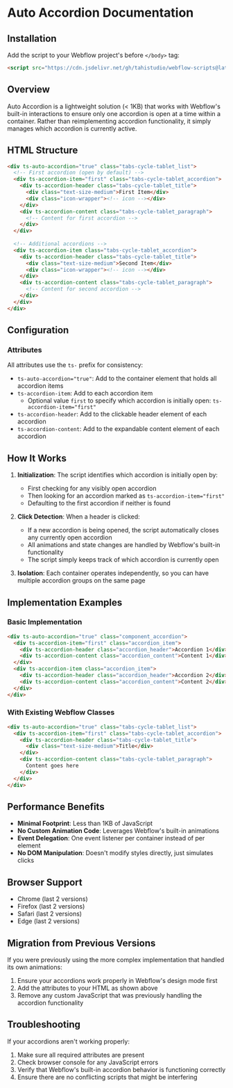 # Auto Accordion Documentation

## Installation

Add the script to your Webflow project's before `</body>` tag:

```html
<script src="https://cdn.jsdelivr.net/gh/tahistudio/webflow-scripts@latest/auto-accordions.js"></script>
```

## Overview

Auto Accordion is a lightweight solution (< 1KB) that works with Webflow's built-in interactions to ensure only one accordion is open at a time within a container. Rather than reimplementing accordion functionality, it simply manages which accordion is currently active.

## HTML Structure

```html
<div ts-auto-accordion="true" class="tabs-cycle-tablet_list">
  <!-- First accordion (open by default) -->
  <div ts-accordion-item="first" class="tabs-cycle-tablet_accordion">
    <div ts-accordion-header class="tabs-cycle-tablet_title">
      <div class="text-size-medium">First Item</div>
      <div class="icon-wrapper"><!-- icon --></div>
    </div>
    <div ts-accordion-content class="tabs-cycle-tablet_paragraph">
      <!-- Content for first accordion -->
    </div>
  </div>
  
  <!-- Additional accordions -->
  <div ts-accordion-item class="tabs-cycle-tablet_accordion">
    <div ts-accordion-header class="tabs-cycle-tablet_title">
      <div class="text-size-medium">Second Item</div>
      <div class="icon-wrapper"><!-- icon --></div>
    </div>
    <div ts-accordion-content class="tabs-cycle-tablet_paragraph">
      <!-- Content for second accordion -->
    </div>
  </div>
</div>
```

## Configuration

### Attributes
All attributes use the `ts-` prefix for consistency:

- `ts-auto-accordion="true"`: Add to the container element that holds all accordion items
- `ts-accordion-item`: Add to each accordion item
  - Optional value `first` to specify which accordion is initially open: `ts-accordion-item="first"`
- `ts-accordion-header`: Add to the clickable header element of each accordion
- `ts-accordion-content`: Add to the expandable content element of each accordion

## How It Works

1. **Initialization**: The script identifies which accordion is initially open by:
   - First checking for any visibly open accordion
   - Then looking for an accordion marked as `ts-accordion-item="first"`
   - Defaulting to the first accordion if neither is found

2. **Click Detection**: When a header is clicked:
   - If a new accordion is being opened, the script automatically closes any currently open accordion
   - All animations and state changes are handled by Webflow's built-in functionality
   - The script simply keeps track of which accordion is currently open

3. **Isolation**: Each container operates independently, so you can have multiple accordion groups on the same page

## Implementation Examples

### Basic Implementation
```html
<div ts-auto-accordion="true" class="component_accordion">
  <div ts-accordion-item="first" class="accordion_item">
    <div ts-accordion-header class="accordion_header">Accordion 1</div>
    <div ts-accordion-content class="accordion_content">Content 1</div>
  </div>
  <div ts-accordion-item class="accordion_item">
    <div ts-accordion-header class="accordion_header">Accordion 2</div>
    <div ts-accordion-content class="accordion_content">Content 2</div>
  </div>
</div>
```

### With Existing Webflow Classes
```html
<div ts-auto-accordion="true" class="tabs-cycle-tablet_list">
  <div ts-accordion-item="first" class="tabs-cycle-tablet_accordion">
    <div ts-accordion-header class="tabs-cycle-tablet_title">
      <div class="text-size-medium">Title</div>
    </div>
    <div ts-accordion-content class="tabs-cycle-tablet_paragraph">
      Content goes here
    </div>
  </div>
</div>
```

## Performance Benefits

- **Minimal Footprint**: Less than 1KB of JavaScript
- **No Custom Animation Code**: Leverages Webflow's built-in animations
- **Event Delegation**: One event listener per container instead of per element
- **No DOM Manipulation**: Doesn't modify styles directly, just simulates clicks

## Browser Support

- Chrome (last 2 versions)
- Firefox (last 2 versions)
- Safari (last 2 versions)
- Edge (last 2 versions)

## Migration from Previous Versions

If you were previously using the more complex implementation that handled its own animations:

1. Ensure your accordions work properly in Webflow's design mode first
2. Add the attributes to your HTML as shown above
3. Remove any custom JavaScript that was previously handling the accordion functionality

## Troubleshooting

If your accordions aren't working properly:

1. Make sure all required attributes are present
2. Check browser console for any JavaScript errors
3. Verify that Webflow's built-in accordion behavior is functioning correctly
4. Ensure there are no conflicting scripts that might be interfering 